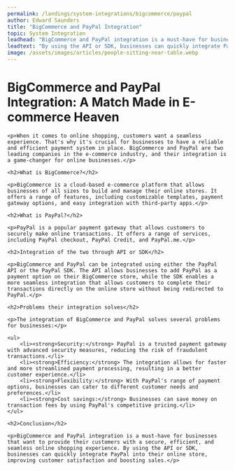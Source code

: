 ```yaml
---
permalink: /landings/system-integrations/bigcommerce/paypal
author: Edward Saunders
title: "BigCommerce and PayPal Integration"
topic: System Integration
leadhead: "BigCommerce and PayPal integration is a must-have for businesses that want to provide their customers with a secure, efficient, and seamless online shopping experience"
leadtext: "By using the API or SDK, businesses can quickly integrate PayPal into their online store, improving customer satisfaction and boosting sales."
image: /assets/images/articles/people-sitting-near-table.webp
---
```

<div class="arttext">
	<h1>BigCommerce and PayPal Integration: A Match Made in E-commerce Heaven</h1>

	<p>When it comes to online shopping, customers want a seamless experience. That's why it's crucial for businesses to have a reliable and efficient payment system in place. BigCommerce and PayPal are two leading companies in the e-commerce industry, and their integration is a game-changer for online businesses.</p>

	<h2>What is BigCommerce?</h2>

	<p>BigCommerce is a cloud-based e-commerce platform that allows businesses of all sizes to build and manage their online stores. It offers a range of features, including customizable templates, payment gateway options, and easy integration with third-party apps.</p>

	<h2>What is PayPal?</h2>

	<p>PayPal is a popular payment gateway that allows customers to securely make online transactions. It offers a range of services, including PayPal checkout, PayPal Credit, and PayPal.me.</p>

	<h2>Integration of the two through API or SDK</h2>

	<p>BigCommerce and PayPal can be integrated using either the PayPal API or the PayPal SDK. The API allows businesses to add PayPal as a payment option on their BigCommerce store, while the SDK enables a more seamless integration that allows customers to complete their transactions directly on the online store without being redirected to PayPal.</p>

	<h2>Problems their integration solves</h2>

	<p>The integration of BigCommerce and PayPal solves several problems for businesses:</p>

	<ul>
		<li><strong>Security:</strong> PayPal is a trusted payment gateway with advanced security measures, reducing the risk of fraudulent transactions.</li>
		<li><strong>Efficiency:</strong> The integration allows for faster and more streamlined payment processing, resulting in a better customer experience.</li>
		<li><strong>Flexibility:</strong> With PayPal's range of payment options, businesses can cater to different customer needs and preferences.</li>
		<li><strong>Cost savings:</strong> Businesses can save money on transaction fees by using PayPal's competitive pricing.</li>
	</ul>

	<h2>Conclusion</h2>

	<p>BigCommerce and PayPal integration is a must-have for businesses that want to provide their customers with a secure, efficient, and seamless online shopping experience. By using the API or SDK, businesses can quickly integrate PayPal into their online store, improving customer satisfaction and boosting sales.</p>

</div>